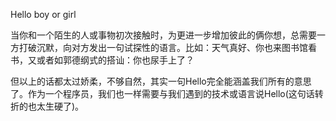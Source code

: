 Hello boy or girl

当你和一个陌生的人或事物初次接触时，为更进一步增加彼此的俩你想，总需要一方打破沉默，向对方发出一句试探性的语言。比如：天气真好、你也来图书馆看书，又或者如郭德纲式的搭讪：你也尿手上了？

但以上的话都太过娇柔，不够自然，其实一句Hello完全能涵盖我们所有的意思了。作为一个程序员，我们也一样需要与我们遇到的技术或语言说Hello(这句话转折的也太生硬了)。

 
